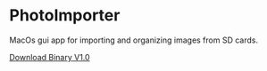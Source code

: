 # PhotoImporter
MacOs gui app for importing and organizing images from SD cards.

[Download Binary V1.0](https://github.com/jbartolozzi/PhotoImporter/blob/main/PhotoImporter.zip)
